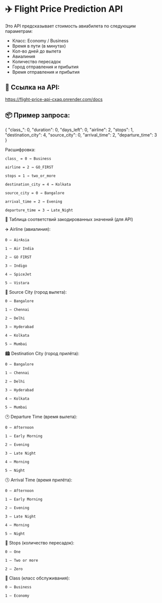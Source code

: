 # ✈️ Flight Price Prediction API

Это API предсказывает стоимость авиабилета по следующим параметрам:

- Класс: Economy / Business
- Время в пути (в минутах)
- Кол-во дней до вылета
- Авиалиния
- Количество пересадок
- Город отправления и прибытия
- Время отправления и прибытия

## 🔗 Ссылка на API:
https://flight-price-api-cxaq.onrender.com/docs

## 📦 Пример запроса:

{
  "class_": 0,
  "duration": 0,
  "days_left": 0,
  "airline": 2,
  "stops": 1,
  "destination_city": 4,
  "source_city": 0,
  "arrival_time": 2,
  "departure_time": 3
}

  Расшифровка:

    class_ = 0 → Business

    airline = 2 → GO_FIRST

    stops = 1 → two_or_more

    destination_city = 4 → Kolkata

    source_city = 0 → Bangalore

    arrival_time = 2 → Evening

    departure_time = 3 → Late_Night

    
    
  🔢 Таблица соответствий закодированных значений (для API)
  
✈️ Airline (авиалиния):

    0 — AirAsia

    1 — Air India

    2 — GO FIRST

    3 — Indigo

    4 — SpiceJet

    5 — Vistara

🌆 Source City (город вылета):

    0 — Bangalore

    1 — Chennai

    2 — Delhi

    3 — Hyderabad

    4 — Kolkata

    5 — Mumbai

🏙️ Destination City (город прилёта):

    0 — Bangalore

    1 — Chennai

    2 — Delhi

    3 — Hyderabad

    4 — Kolkata

    5 — Mumbai

🕑 Departure Time (время вылета):

    0 — Afternoon

    1 — Early Morning

    2 — Evening

    3 — Late Night

    4 — Morning

    5 — Night

🕓 Arrival Time (время прилёта):

    0 — Afternoon

    1 — Early Morning

    2 — Evening

    3 — Late Night

    4 — Morning

    5 — Night

🛑 Stops (количество пересадок):

    0 — One

    1 — Two or more

    2 — Zero

💺 Class (класс обслуживания):

    0 — Business

    1 — Economy
